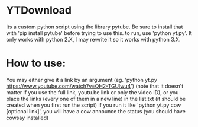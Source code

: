 # YTDownload
Its a custom python script using the library pytube. Be sure to install that with 'pip install pytube' before trying to use this.
to run, use 'python yt.py'. It only works with python 2.X, I may rewrite it so it works with python 3.X.

# How to use:
You may either give it a link by an argument (eg. 'python yt.py https://www.youtube.com/watch?v=QH2-TGUlwu4') (note that it doesn't matter if you use the full link, youtu.be link or only the video ID), or you place the links (every one of them in a new line) in the list.txt (it should be created when you first run the script)
If you run it like 'python yt.py cow [optional link]', you will have a cow announce the status (you should have cowsay installed)
